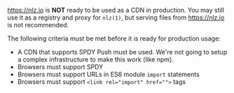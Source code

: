 
https://nlz.io is __NOT__ ready to be used as a CDN in production.
You may still use it as a registry and proxy for `nlz(1)`,
but serving files from https://nlz.io is not recommended.

The following criteria must be met before it is ready for production usage:

- A CDN that supports SPDY Push must be used. We're not going to setup a complex infrastructure to make this work (like npm).
- Browsers must support SPDY
- Browsers must support URLs in ES6 module `import` statements
- Browsers must support `<link rel="import" href="">` tags
